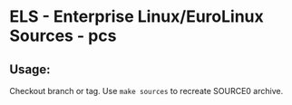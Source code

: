 # ELS - Enterprise Linux/EuroLinux Sources - pcs
 
## Usage:
  Checkout branch or tag. Use `make sources` to recreate  SOURCE0 archive.
